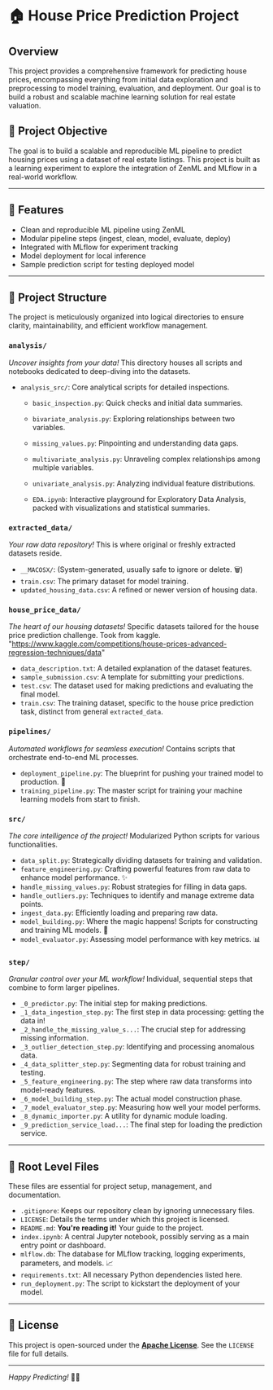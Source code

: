 # 🏠 House Price Prediction Project

## Overview

This project provides a comprehensive framework for predicting house prices, encompassing everything from initial data exploration and preprocessing to model training, evaluation, and deployment. Our goal is to build a robust and scalable machine learning solution for real estate valuation.

## 📌 Project Objective

The goal is to build a scalable and reproducible ML pipeline to predict housing prices using a dataset of real estate listings. This project is built as a learning experiment to explore the integration of ZenML and MLflow in a real-world workflow.

---

## 🧰 Features

- Clean and reproducible ML pipeline using ZenML
- Modular pipeline steps (ingest, clean, model, evaluate, deploy)
- Integrated with MLflow for experiment tracking
- Model deployment for local inference
- Sample prediction script for testing deployed model

---

## 📂 Project Structure

The project is meticulously organized into logical directories to ensure clarity, maintainability, and efficient workflow management.

### `analysis/`
_Uncover insights from your data!_ This directory houses all scripts and notebooks dedicated to deep-diving into the datasets.
- `analysis_src/`: Core analytical scripts for detailed inspections.
    - `basic_inspection.py`: Quick checks and initial data summaries.
    - `bivariate_analysis.py`: Exploring relationships between two variables.
    - `missing_values.py`: Pinpointing and understanding data gaps.
    - `multivariate_analysis.py`: Unraveling complex relationships among multiple variables.
    - `univariate_analysis.py`: Analyzing individual feature distributions.
      
    - `EDA.ipynb`: Interactive playground for Exploratory Data Analysis, packed with visualizations and statistical summaries.

### `extracted_data/`
_Your raw data repository!_ This is where original or freshly extracted datasets reside.
- `__MACOSX/`: (System-generated, usually safe to ignore or delete. 🗑️)
- `train.csv`: The primary dataset for model training.
- `updated_housing_data.csv`: A refined or newer version of housing data.

### `house_price_data/`
_The heart of our housing datasets!_ Specific datasets tailored for the house price prediction challenge. Took from kaggle.
"https://www.kaggle.com/competitions/house-prices-advanced-regression-techniques/data"
- `data_description.txt`: A detailed explanation of the dataset features.
- `sample_submission.csv`: A template for submitting your predictions.
- `test.csv`: The dataset used for making predictions and evaluating the final model.
- `train.csv`: The training dataset, specific to the house price prediction task, distinct from general `extracted_data`.

### `pipelines/`
_Automated workflows for seamless execution!_ Contains scripts that orchestrate end-to-end ML processes.
- `deployment_pipeline.py`: The blueprint for pushing your trained model to production. 🚀
- `training_pipeline.py`: The master script for training your machine learning models from start to finish.

### `src/`
_The core intelligence of the project!_ Modularized Python scripts for various functionalities.
- `data_split.py`: Strategically dividing datasets for training and validation.
- `feature_engineering.py`: Crafting powerful features from raw data to enhance model performance. ✨
- `handle_missing_values.py`: Robust strategies for filling in data gaps.
- `handle_outliers.py`: Techniques to identify and manage extreme data points.
- `ingest_data.py`: Efficiently loading and preparing raw data.
- `model_building.py`: Where the magic happens! Scripts for constructing and training ML models. 🧠
- `model_evaluator.py`: Assessing model performance with key metrics. 📊

### `step/`
_Granular control over your ML workflow!_ Individual, sequential steps that combine to form larger pipelines.
- `_0_predictor.py`: The initial step for making predictions.
- `_1_data_ingestion_step.py`: The first step in data processing: getting the data in!
- `_2_handle_the_missing_value_s...`: The crucial step for addressing missing information.
- `_3_outlier_detection_step.py`: Identifying and processing anomalous data.
- `_4_data_splitter_step.py`: Segmenting data for robust training and testing.
- `_5_feature_engineering.py`: The step where raw data transforms into model-ready features.
- `_6_model_building_step.py`: The actual model construction phase.
- `_7_model_evaluator_step.py`: Measuring how well your model performs.
- `_8_dynamic_importer.py`: A utility for dynamic module loading.
- `_9_prediction_service_load...`: The final step for loading the prediction service.

---

## 🎯 Root Level Files

These files are essential for project setup, management, and documentation.

- `.gitignore`: Keeps our repository clean by ignoring unnecessary files.
- `LICENSE`: Details the terms under which this project is licensed.
- `README.md`: **You're reading it!** Your guide to the project.
- `index.ipynb`: A central Jupyter notebook, possibly serving as a main entry point or dashboard.
- `mlflow.db`: The database for MLflow tracking, logging experiments, parameters, and models. 📈
- `requirements.txt`: All necessary Python dependencies listed here.
- `run_deployment.py`: The script to kickstart the deployment of your model.

---

## 📄 License

This project is open-sourced under the **[Apache License](LICENSE)**. See the `LICENSE` file for full details.

---

_Happy Predicting!_ 🏡✨
